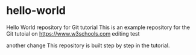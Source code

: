 # hello-world
Hello World repository for Git tutorial
This is an example repository for the Git tutoial on https://www.w3schools.com
editing test 

another change
This repository is built step by step in the tutorial.
